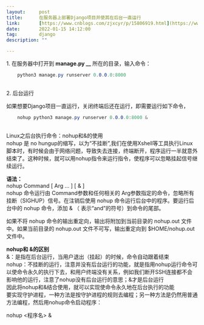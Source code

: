 ```yaml
---
layout:     post
title:      在服务器上部署Django项目并使其在后台一直运行
link:       [https://www.cnblogs.com/zjxcyr/p/15806919.html](https://www.cnblogs.com/zjxcyr/p/15806919.html)
date:       2022-01-15 14:12:00
tag:        django
description: ""

---
```

1\. 在服务器中打开到 **manage.py __** 所在的目录，输入命令：
```csharp 
    python3 manage.py runserver 0.0.0.0:8000
    
```

2\. 后台运行

如果想要Django项目一直运行，关闭终端后还在运行，即需要运行如下命令，
```csharp 
    nohup python3 manage.py runserver 0.0.0.0:8000 &
    
```

Linux之后台执行命令：nohup和&的使用  
nohup 是 no hungup的缩写，以为“不挂断”,我们在使用Xshell等工具执行Linux脚本时，有时候会由于网络问题，导致失去连接，终端断开，程序运行一半就意外结束了。这种时候，就可以用nohup指令来运行指令，使程序可以忽略挂起信号继续运行。

**语法：**  
nohup Command [ Arg ... ] [ & ]  
nohup 命令运行由 Command参数和任何相关的 Arg参数指定的命令，忽略所有挂断（SIGHUP）信号。在注销后使用 nohup 命令运行后台中的程序。要运行后台中的 nohup 命令，添加 & （ 表示“and”的符号）到命令的尾部。

如果不将 nohup 命令的输出重定向，输出将附加到当前目录的 nohup.out 文件中。如果当前目录的 nohup.out 文件不可写，输出重定向到 $HOME/nohup.out 文件中。

**nohup和 &的区别**  
&：是指在后台运行，当用户退出（挂起）的时候，命令自动跟着结束  
nohup：不挂断的运行，注意并没有后台运行的功能，就是指用nohup运行命令可以使命令永久的执行下去，和用户终端没有关系，例如我们断开SSH连接都不会影响他的运行，注意了nohup没有后台运行的意思；&才是后台运行  
因此将nohup和&结合使用，就可以实现使命令永久地在后台执行的功能  
要实现守护进程，一种方法是按守护进程的规则去编程；另一种方法是仍然用普通方法编程，然后用nohup命令启动程序： 

nohup <程序名> &   
  


` `
